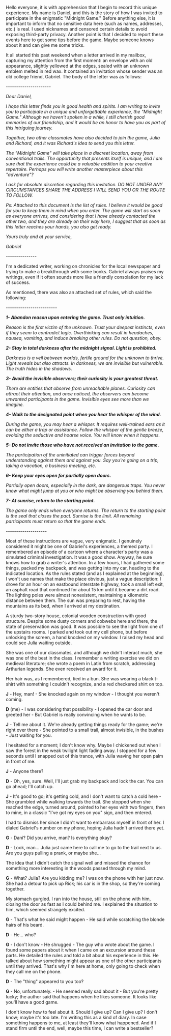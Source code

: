 Hello everyone, it is with apprehension that I begin to record this unique experience. My name is Daniel, and this is the story of how I was invited to participate in the enigmatic "Midnight Game." Before anything else, it is important to inform that no sensitive data here (such as names, addresses, etc.) is real. I used nicknames and censored certain details to avoid exposing third-party privacy. Another point is that I decided to report these events here to get some tips before the game. Maybe someone knows about it and can give me some tricks.  
  
It all started this past weekend when a letter arrived in my mailbox, capturing my attention from the first moment: an envelope with an old appearance, slightly yellowed at the edges, sealed with an unknown emblem melted in red wax. It contained an invitation whose sender was an old college friend, Gabriel. The body of the letter was as follows:

\----------------------  
  
*Dear Daniel,*  
  
*I hope this letter finds you in good health and spirits. I am writing to invite you to participate in a unique and unforgettable experience, the "Midnight Game." Although we haven't spoken in a while, I still cherish good memories of our friendship, and it would be an honor to have you as part of this intriguing journey.*  
  
*Together, two other classmates have also decided to join the game, Julia and Richard, and it was Richard's idea to send you this letter.*  
  
*The "Midnight Game" will take place in a discreet location, away from conventional trails. The opportunity that presents itself is unique, and I am sure that the experience could be a valuable addition to your creative repertoire. Perhaps you will write another masterpiece about this "adventure"?*  
  
*I ask for absolute discretion regarding this invitation. DO NOT UNDER ANY CIRCUMSTANCES SHARE THE ADDRESS I WILL SEND YOU OR THE ROUTE TO FOLLOW.*  
  
*Ps: Attached to this document is the list of rules. I believe it would be good for you to keep them in mind when you enter. The game will start as soon as everyone arrives, and considering that I have already contacted the other two, and they are already on their way here, I suggest that as soon as this letter reaches your hands, you also get ready.*  
  
*Yours truly and at your service,*  
*Gabriel*

\---------------

  
I'm a dedicated writer, working on chronicles for the local newspaper and trying to make a breakthrough with some books. Gabriel always praises my writings, even if it often sounds more like a friendly consolation for my lack of success.  
  
As mentioned, there was also an attached set of rules, which said the following:

\-------------------------  
  
***1- Abandon reason upon entering the game. Trust only intuition.*** 

*Reason is the first victim of the unknown. Trust your deepest instincts, even if they seem to contradict logic. Overthinking can result in headaches, nausea, vomiting, and induce breaking other rules. Do not question, obey.*  
  
***2- Stay in total darkness after the midnight signal. Light is prohibited.*** 

*Darkness is a veil between worlds, fertile ground for the unknown to thrive. Light reveals but also attracts. In darkness, we are invisible but vulnerable. The truth hides in the shadows.*  
  
***3- Avoid the invisible observers; their curiosity is your greatest threat.*** 

*There are entities that observe from unreachable planes. Curiosity can attract their attention, and once noticed, the observers can become unwanted participants in the game. Invisible eyes see more than we imagine.*  
  
***4- Walk to the designated point when you hear the whisper of the wind.*** 

*During the game, you may hear a whisper. It requires well-trained ears as it can be either a trap or assistance. Follow the whisper of the gentle breeze, avoiding the seductive and hoarse voice. You will know when it happens.*  
  
***5- Do not invite those who have not received an invitation to the game.*** 

*The participation of the uninitiated can trigger forces beyond understanding against them and against you. Say you're going on a trip, taking a vacation, a business meeting, etc.*  
  
***6- Keep your eyes open for partially open doors.*** 

*Partially open doors, especially in the dark, are dangerous traps. You never know what might jump at you or who might be observing you behind them.*  
  
***7- At sunrise, return to the starting point.*** 

*The game only ends when everyone returns. The return to the starting point is the seal that closes the pact. Sunrise is the limit. All remaining participants must return so that the game ends.*

\--------------------  
  
Most of these instructions are vague, very enigmatic. I genuinely considered it might be one of Gabriel's experiences, a themed party. I remembered an episode of a cartoon where a character's party was a simulated criminal investigation. It was a good show. Anyway, he sure knows how to grab a writer's attention. In a few hours, I had gathered some things, packed my backpack, and was getting into my car, heading to the indicated location. As the rules stated (and as I explained at the beginning), I won't use names that make the place obvious, just a vague description: I drove for an hour on an eastbound interstate highway, took a small left exit, an asphalt road that continued for about 15 km until it became a dirt road. The lighting poles were almost nonexistent, maintaining a kilometric distance between them. The sun was preparing to rest, having the mountains as its bed, when I arrived at my destination.  
  
A sturdy two-story house, colonial wooden construction with good structure. Despite some dusty corners and cobwebs here and there, the state of preservation was good. It was possible to see the light from one of the upstairs rooms. I parked and took out my cell phone, but before unlocking the screen, a hand knocked on my window. I raised my head and could see Julia waiting outside.

She was one of our classmates, and although we didn't interact much, she was one of the best in the class. I remember a writing exercise we did on medieval literature; she wrote a poem in Latin from scratch, addressing Arthurian legends. She even received an award for it.

Her hair was, as I remembered, tied in a bun. She was wearing a black t-shirt with something I couldn't recognize, and a red checkered shirt on top.  
  
**J** \- Hey, man! - She knocked again on my window - I thought you weren't coming.  
  
**D** (me) - I was considering that possibility - I opened the car door and greeted her - But Gabriel is really convincing when he wants to be.  
  
**J** \- Tell me about it. We're already getting things ready for the game; we're right over there - She pointed to a small trail, almost invisible, in the bushes - Just waiting for you.  
  
I hesitated for a moment; I don't know why. Maybe I chickened out when I saw the forest in the weak twilight light fading away. I stopped for a few seconds until I snapped out of this trance, with Julia waving her open palm in front of me.  
  
**J** \- Anyone there?  
  
**D** \- Oh, yes, sure. Well, I'll just grab my backpack and lock the car. You can go ahead; I'll catch up.  
  
**J** \- It's good to go; it's getting cold, and I don't want to catch a cold here - She grumbled while walking towards the trail. She stopped when she reached the edge, turned around, pointed to her eyes with two fingers, then to mine, in a classic "I've got my eyes on you" sign, and then entered.  
  
I had to dismiss her since I didn't want to embarrass myself in front of her. I dialed Gabriel's number on my phone, hoping Julia hadn't arrived there yet.  
  
**G** \- Dani? Did you arrive, man? Is everything okay?  
  
**D** \- Look, man... Julia just came here to call me to go to the trail next to us. Are you guys pulling a prank, or maybe she...  
  
The idea that I didn't catch the signal well and missed the chance for something more interesting in the woods passed through my mind.  
  
**G** \- What? Julia? Are you kidding me? I was on the phone with her just now. She had a detour to pick up Rick; his car is in the shop, so they're coming together.  
  
My stomach gurgled. I ran into the house, still on the phone with him, closing the door as fast as I could behind me. I explained the situation to him, which seemed strangely excited.  
  
**G** \- That's what he said might happen - He said while scratching the blonde hairs of his beard.  
  
**D** \- He... who?  
  
**G** \- I don't know - He shrugged - The guy who wrote about the game. I found some papers about it when I came on an excursion around these parts. He detailed the rules and told a bit about his experience in this. He talked about how something might appear as one of the other participants until they arrived. That's why I'm here at home, only going to check when they call me on the phone.  
  
**D** \- The "thing" appeared to you too?  
  
**G** \- No, unfortunately. - He seemed really sad about it - But you're pretty lucky; the author said that happens when he likes someone. It looks like you'll have a good game.  
  
I don't know how to feel about it. Should I give up? Can I give up? I don't know; maybe it's too late. I'm writing this as a kind of diary. In case something happens to me, at least they'll know what happened. And if I stand firm until the end, well, maybe this time, I can write a bestseller?